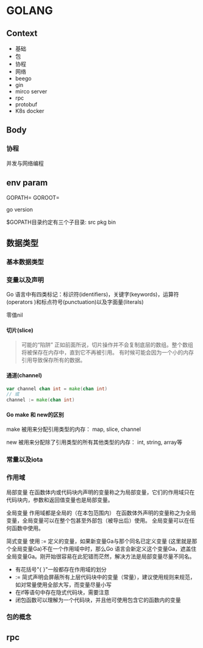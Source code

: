 # GOLANG

## Context

* 基础
* 包
* 协程
* 网络
* beego
* gin
* mirco server
* rpc
* protobuf
* K8s docker

## Body

### 协程

并发与网络编程

## env param

GOPATH=
GOROOT=

go version

$GOPATH目录约定有三个子目录: src pkg bin


## 数据类型

### 基本数据类型

### 变量以及声明

Go 语言中有四类标记：标识符(identifiers)，关键字(keywords)，运算符(operators )和标点符号(punctuation)以及字面量(literals)

零值nil

#### 切片(slice)

> 可能的“陷阱”
正如前面所说，切片操作并不会复制底层的数组。整个数组将被保存在内存中，直到它不再被引用。 有时候可能会因为一个小的内存引用导致保存所有的数据。

#### 通道(channel)

```go
var channel chan int = make(chan int)
// 或
channel := make(chan int)
```

#### Go make 和 new的区别

make 被用来分配引用类型的内存： map, slice, channel

new 被用来分配除了引用类型的所有其他类型的内存： int, string, array等

 
### 常量以及iota

### 作用域

局部变量
在函数体内或代码块内声明的变量称之为局部变量，它们的作用域只在代码块内，参数和返回值变量也是局部变量。

全局变量
作用域都是全局的（在本包范围内）
在函数体外声明的变量称之为全局变量，全局变量可以在整个包甚至外部包（被导出后）使用。
全局变量可以在任何函数中使用。

简式变量
使用 := 定义的变量，如果新变量Ga与那个同名已定义变量 (这里就是那个全局变量Ga)不在一个作用域中时，那么Go 语言会新定义这个变量Ga，遮盖住全局变量Ga。刚开始很容易在此犯错而茫然，解决方法是局部变量尽量不同名。

* 有花括号"{ }"一般都存在作用域的划分
* := 简式声明会屏蔽所有上层代码块中的变量（常量），建议使用规则来规范，如对常量使用全部大写，而变量尽量小写
* 在if等语句中存在隐式代码块，需要注意
* 闭包函数可以理解为一个代码块，并且他可使用包含它的函数内的变量

### 包的概念

## rpc
